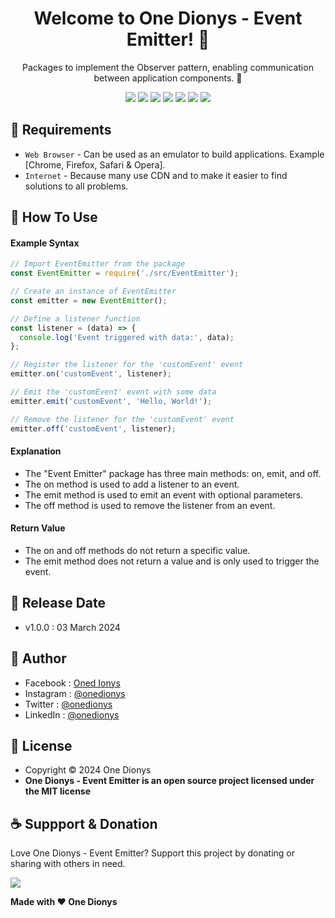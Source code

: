 <h1 align="center">Welcome to One Dionys - Event Emitter! 👋 </h1>

<p align="center">Packages to implement the Observer pattern, enabling communication between application components. 💖 </p>

<p align="center">
<img src="https://img.shields.io/github/contributors/onedionys/onedionys-event-emitter?style=flat-square">
<img src="https://img.shields.io/github/issues/onedionys/onedionys-event-emitter?style=flat-square">
<img src="https://img.shields.io/github/stars/onedionys/onedionys-event-emitter?style=flat-square"> 
<img src="https://img.shields.io/github/forks/onedionys/onedionys-event-emitter?style=flat-square">
<img src="https://img.shields.io/github/last-commit/onedionys/onedionys-event-emitter.svg?style=flat-square">
<img src="https://img.shields.io/github/languages/code-size/onedionys/onedionys-event-emitter?style=flat-square">
<img src="https://img.shields.io/github/license/onedionys/onedionys-event-emitter?style=flat-square">
</p>

## 💾 Requirements

* `Web Browser` - Can be used as an emulator to build applications. Example [Chrome, Firefox, Safari & Opera].
* `Internet` - Because many use CDN and to make it easier to find solutions to all problems.

## 🎯 How To Use

#### Example Syntax

```javascript
// Import EventEmitter from the package
const EventEmitter = require('./src/EventEmitter');

// Create an instance of EventEmitter
const emitter = new EventEmitter();

// Define a listener function
const listener = (data) => {
  console.log('Event triggered with data:', data);
};

// Register the listener for the 'customEvent' event
emitter.on('customEvent', listener);

// Emit the 'customEvent' event with some data
emitter.emit('customEvent', 'Hello, World!');

// Remove the listener for the 'customEvent' event
emitter.off('customEvent', listener);
```

#### Explanation

* The "Event Emitter" package has three main methods: on, emit, and off.
* The on method is used to add a listener to an event.
* The emit method is used to emit an event with optional parameters.
* The off method is used to remove the listener from an event.

#### Return Value

* The on and off methods do not return a specific value.
* The emit method does not return a value and is only used to trigger the event.

## 📆 Release Date

* v1.0.0 : 03 March 2024

## 🧑 Author

* Facebook : <a href="https://www.facebook.com/theonedionys"> Oned Ionys</a>
* Instagram : <a href="https://www.instagram.com/onedionys/"> @onedionys</a>
* Twitter : <a href="https://twitter.com/onedionys"> @onedionys</a>
* LinkedIn :  <a href="https://www.linkedin.com/in/onedionys/"> @onedionys</a>

## 📝 License

* Copyright © 2024 One Dionys
* **One Dionys - Event Emitter is an open source project licensed under the MIT license**

## ☕️ Suppport & Donation

Love One Dionys - Event Emitter? Support this project by donating or sharing with others in need.

<a href="https://www.buymeacoffee.com/onedionys"><img src="https://img.shields.io/badge/Buy_Me_A_Coffee-FFDD00?style=for-the-badge&logo=buy-me-a-coffee&logoColor=black"/> </a>

**Made with ❤️ One Dionys**
